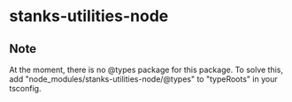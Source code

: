 # stanks-utilities-node
## Note
At the moment, there is no @types package for this package.
To solve this, add "node_modules/stanks-utilities-node/@types" to "typeRoots" in your tsconfig.